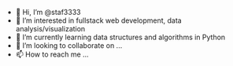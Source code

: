 - 👋 Hi, I’m @staf3333
- 👀 I’m interested in fullstack web development, data analysis/visualization
- 🌱 I’m currently learning data structures and algorithms in Python
- 💞️ I’m looking to collaborate on ...
- 📫 How to reach me ...

<!---
staf3333/staf3333 is a ✨ special ✨ repository because its `README.md` (this file) appears on your GitHub profile.
You can click the Preview link to take a look at your changes.
--->
